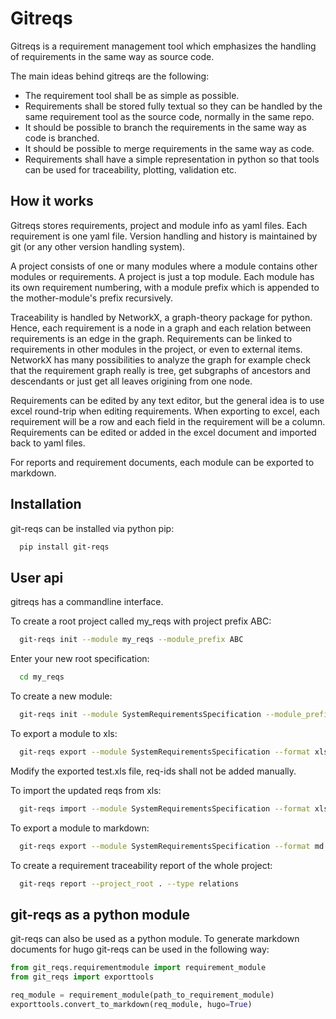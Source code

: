 # Gitreqs

Gitreqs is a requirement management tool which emphasizes the handling of requirements in the same way as source code.

The main ideas behind gitreqs are the following:
  - The requirement tool shall be as simple as possible.
  - Requirements shall be stored fully textual so they can be handled by the same requirement tool as the source code, normally in the same repo.
  - It should be possible to branch the requirements in the same way as code is branched.
  - It should be possible to merge requirements in the same way as code.
  - Requirements shall have a simple representation in python so that tools can be used for traceability, plotting, validation etc.

## How it works
Gitreqs stores requirements, project and module info as yaml files. Each requirement is one yaml file.
Version handling and history is maintained by git (or any other version handling system).

A project consists of one or many modules where a module contains other modules or requirements. A project is just a top module.
Each module has its own requirement numbering, with a module prefix which is appended to the mother-module's prefix recursively.

Traceability is handled by NetworkX, a graph-theory package for python. Hence, each requirement is a node in a graph and each relation between requirements is an edge in the graph. Requirements can be linked to requirements in other modules in the project, or even to external items. NetworkX has many possibilities to analyze the graph for example check that the requirement graph really is tree, get subgraphs of ancestors and descendants or just get all leaves origining from one node.

Requirements can be edited by any text editor, but the general idea is to use excel round-trip when editing requirements. When exporting to excel, each requirement will be a row and each field in the requirement will be a column. Requirements can be edited or added in the excel document and imported back to yaml files.

For reports and requirement documents, each module can be exported to markdown.

## Installation
git-reqs can be installed via python pip:
```bash
  pip install git-reqs
```

## User api
gitreqs has a commandline interface.

To create a root project called my_reqs with project prefix ABC:
```bash
  git-reqs init --module my_reqs --module_prefix ABC 
```

Enter your new root specification:
```bash
  cd my_reqs
```

To create a new module:
```bash
  git-reqs init --module SystemRequirementsSpecification --module_prefix SRS 
```
To export a module to xls:
```bash
  git-reqs export --module SystemRequirementsSpecification --format xls
```

Modify the exported test.xls file, req-ids shall not be added manually. 

To import the updated reqs from xls:
```bash
  git-reqs import --module SystemRequirementsSpecification --format xls --file test.xls
```

To export a module to markdown:
```bash
  git-reqs export --module SystemRequirementsSpecification --format md
```

To create a requirement traceability report of the whole project:
```bash
  git-reqs report --project_root . --type relations
```
## git-reqs as a python module
git-reqs can also be used as a python module.
To generate markdown documents for hugo git-reqs can be used in the following way:

```python
from git_reqs.requirementmodule import requirement_module
from git_reqs import exporttools

req_module = requirement_module(path_to_requirement_module)
exporttools.convert_to_markdown(req_module, hugo=True)
```